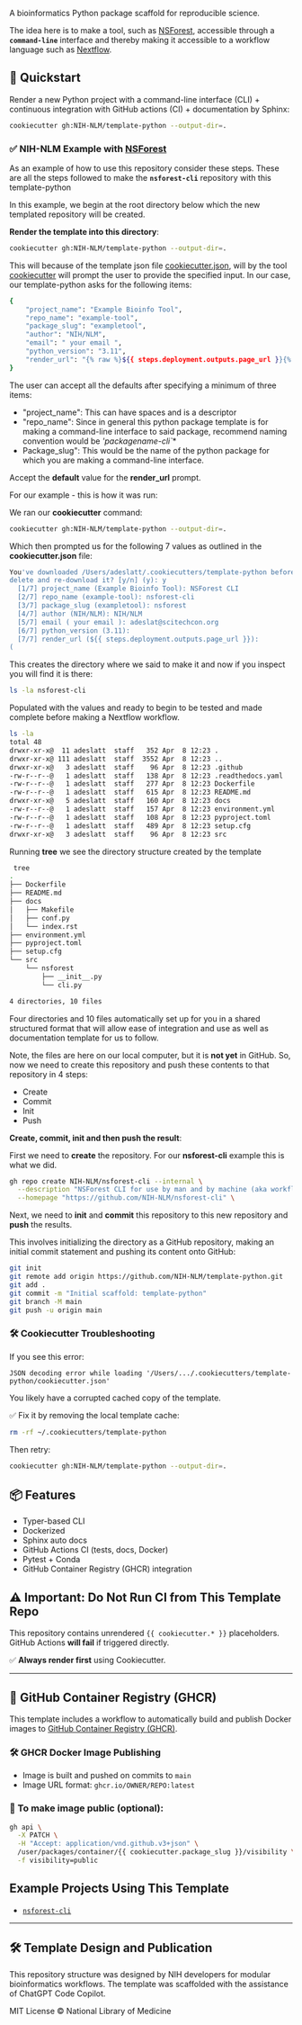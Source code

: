 A bioinformatics Python package scaffold for reproducible science.

The idea here is to make a tool, such as [NSForest](https://github.com/JCVenterInstitute/NSForest), accessible through a **`command-line`** interface and thereby making it accessible to a workflow language such as [Nextflow](https://www.nextflow.io/).

## 🚀 Quickstart
Render a new Python project with a command-line interface (CLI) + continuous integration with GitHub actions (CI) + documentation by Sphinx:

```bash
cookiecutter gh:NIH-NLM/template-python --output-dir=.
```

### ✅ NIH-NLM Example with [NSForest](https://github.com/JCVenterInstitute/NSForest)

As an example of how to use this repository consider these steps.
These are all the steps followed to make the **`nsforest-cli`** repository with this template-python

In this example, we begin at the root directory below which the new templated repository will be created.

**Render the template into this directory**:
```bash
cookiecutter gh:NIH-NLM/template-python --output-dir=.
```

This will because of the template json file [cookiecutter.json](https://github.com/NIH-NLM/template-python/blob/main/cookiecutter.json), will by the tool [cookiecutter](https://cookiecutter.readthedocs.io) will prompt the user to provide the specified input.   In our case, our template-python asks for the following items:

```bash
{
    "project_name": "Example Bioinfo Tool",
    "repo_name": "example-tool",
    "package_slug": "exampletool",
    "author": "NIH/NLM",
    "email": " your email ",
    "python_version": "3.11",
    "render_url": "{% raw %}${{ steps.deployment.outputs.page_url }}{% endraw %}"
}
```

The user can accept all the defaults after specifying a minimum of three items:

*  "project_name": This can have spaces and is a descriptor
*   "repo_name": Since in general this python package template is for making a command-line interface to said package, recommend naming convention would be **'packagename*-cli`**
*  Package_slug": This would be the name of the python package for which you are making a command-line interface.

Accept the **default** value for the **render_url** prompt.

For our example - this is how it was run:

We ran our **cookiecutter** command:
```bash
cookiecutter gh:NIH-NLM/template-python --output-dir=.
```
Which then prompted us for the following 7 values as outlined in the **cookiecutter.json** file:

```bash
You've downloaded /Users/adeslatt/.cookiecutters/template-python before. Is it okay to 
delete and re-download it? [y/n] (y): y
  [1/7] project_name (Example Bioinfo Tool): NSForest CLI
  [2/7] repo_name (example-tool): nsforest-cli
  [3/7] package_slug (exampletool): nsforest
  [4/7] author (NIH/NLM): NIH/NLM
  [5/7] email ( your email ): adeslat@scitechcon.org
  [6/7] python_version (3.11): 
  [7/7] render_url (${{ steps.deployment.outputs.page_url }}): 
(
```
This creates the directory where we said to make it and now if you inspect you will find it is there: 

```bash
ls -la nsforest-cli
```
Populated with the values and ready to begin to be tested and made complete before making a Nextflow workflow.

```bash
ls -la
total 48
drwxr-xr-x@  11 adeslatt  staff   352 Apr  8 12:23 .
drwxr-xr-x@ 111 adeslatt  staff  3552 Apr  8 12:23 ..
drwxr-xr-x@   3 adeslatt  staff    96 Apr  8 12:23 .github
-rw-r--r--@   1 adeslatt  staff   138 Apr  8 12:23 .readthedocs.yaml
-rw-r--r--@   1 adeslatt  staff   277 Apr  8 12:23 Dockerfile
-rw-r--r--@   1 adeslatt  staff   615 Apr  8 12:23 README.md
drwxr-xr-x@   5 adeslatt  staff   160 Apr  8 12:23 docs
-rw-r--r--@   1 adeslatt  staff   157 Apr  8 12:23 environment.yml
-rw-r--r--@   1 adeslatt  staff   108 Apr  8 12:23 pyproject.toml
-rw-r--r--@   1 adeslatt  staff   489 Apr  8 12:23 setup.cfg
drwxr-xr-x@   3 adeslatt  staff    96 Apr  8 12:23 src
```

Running **tree** we see the directory structure created by the template

```bash
 tree 
.
├── Dockerfile
├── README.md
├── docs
│   ├── Makefile
│   ├── conf.py
│   └── index.rst
├── environment.yml
├── pyproject.toml
├── setup.cfg
└── src
    └── nsforest
        ├── __init__.py
        └── cli.py

4 directories, 10 files
```

Four directories and 10 files automatically set up for you in a shared structured format that will allow ease of integration and use as well as documentation template for us to follow.

Note, the files are here on our local computer, but it is **not yet** in GitHub.
So, now we need to create this repository and push these contents to that repository in 4 steps:
* Create
* Commit
* Init
* Push

**Create, commit, init and then push the result**:

First we need to **create** the repository.   For our **nsforest-cli** example this is what we did.

```bash
gh repo create NIH-NLM/nsforest-cli --internal \
  --description "NSForest CLI for use by man and by machine (aka workflow languages such as Nextflow)" \
  --homepage "https://github.com/NIH-NLM/nsforest-cli" \
```

Next, we need to **init** and **commit** this repository to this new repository and **push** the results.

This involves initializing the directory as a GitHub repository, making an initial commit statement and pushing its content onto GitHub:
```bash
git init
git remote add origin https://github.com/NIH-NLM/template-python.git
git add .
git commit -m "Initial scaffold: template-python"
git branch -M main
git push -u origin main
```

### 🛠 Cookiecutter Troubleshooting
If you see this error:
```
JSON decoding error while loading '/Users/.../.cookiecutters/template-python/cookiecutter.json'
```
You likely have a corrupted cached copy of the template.

✅ Fix it by removing the local template cache:
```bash
rm -rf ~/.cookiecutters/template-python
```
Then retry:
```bash
cookiecutter gh:NIH-NLM/template-python --output-dir=.
```

## 📦 Features
- Typer-based CLI
- Dockerized
- Sphinx auto docs
- GitHub Actions CI (tests, docs, Docker)
- Pytest + Conda
- GitHub Container Registry (GHCR) integration

## ⚠️ Important: Do Not Run CI from This Template Repo
This repository contains unrendered `{{ cookiecutter.* }}` placeholders.
GitHub Actions **will fail** if triggered directly.

✅ **Always render first** using Cookiecutter.

---

## 🐳 GitHub Container Registry (GHCR)
This template includes a workflow to automatically build and publish Docker images to [GitHub Container Registry (GHCR)](https://github.com/features/packages).

### 🛠 GHCR Docker Image Publishing
- Image is built and pushed on commits to `main`
- Image URL format: `ghcr.io/OWNER/REPO:latest`

### 🔐 To make image public (optional):
```bash
gh api \
  -X PATCH \
  -H "Accept: application/vnd.github.v3+json" \
  /user/packages/container/{{ cookiecutter.package_slug }}/visibility \
  -f visibility=public
```

## Example Projects Using This Template
- [`nsforest-cli`](https://github.com/NIH-NLM/nsforest-cli)

---

## 🛠 Template Design and Publication
This repository structure was designed by NIH developers for modular bioinformatics workflows.
The template was scaffolded with the assistance of ChatGPT Code Copilot.

MIT License © National Library of Medicine

